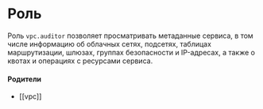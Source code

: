 # Роль

Роль `vpc.auditor` позволяет просматривать метаданные сервиса, в том числе информацию об облачных сетях, подсетях, таблицах маршрутизации, шлюзах, группах безопасности и IP-адресах, а также о квотах и операциях с ресурсами сервиса.


#### Родители

- [[vpc]]
